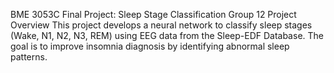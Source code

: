 BME 3053C Final Project: Sleep Stage Classification
Group 12
Project Overview
This project develops a neural network to classify sleep stages (Wake, N1, N2, N3, REM) using EEG data from the Sleep-EDF Database. The goal is to improve insomnia diagnosis by identifying abnormal sleep patterns.

